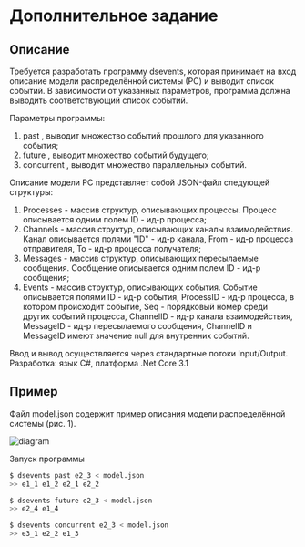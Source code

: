 # Дополнительное задание

## Описание

Требуется разработать программу dsevents, которая принимает на вход описание
модели распределённой системы (РС) и выводит список событий. В зависимости от
указанных параметров, программа должна выводить соответствующий список событий.

Параметры программы:

1. past <EventID>, выводит множество событий прошлого для указанного события;
2. future <EventID>, выводит множество событий будущего;
3. concurrent <EventID>, выводит множество параллельных событий.

Описание модели РС представляет собой JSON-файл следующей структуры:

1. Processes - массив структур, описывающих процессы.
   Процесс описывается одним полем ID - ид-р процесса;
2. Channels - массив структур, описывающих каналы взаимодействия.
   Канал описывается полями "ID" - ид-р канала,
   From - ид-р процесса отправителя,
   To - ид-р процесса получателя;
3. Messages - массив структур, описывающих пересылаемые сообщения.
   Сообщение описывается одним полем ID - ид-р сообщения;
4. Events - массив структур, описывающих события.
   Событие описывается полями ID - ид-р события,
   ProcessID - ид-р процесса, в котором происходит событие,
   Seq - порядковый номер среди других событий процесса,
   ChannelID - ид-р канала взаимодействия,
   MessageID - ид-р пересылаемого сообщения,
   ChannelID и MessageID имеют значение null для внутренних событий.

Ввод и вывод осуществляется через стандартные потоки Input/Output.
Разработка: язык C#, платформа .Net Core 3.1

## Пример

Файл model.json содержит пример описания модели распределённой системы (рис. 1).

![diagram](https://github.com/vkuzn/dsevents/blob/master/diagram.gif?raw=true)

Запуск программы

```bash
$ dsevents past e2_3 < model.json
>> e1_1 e1_2 e2_1 e2_2

$ dsevents future e2_3 < model.json
>> e2_4 e1_4

$ dsevents concurrent e2_3 < model.json
>> e3_1 e2_2 e1_3
```
